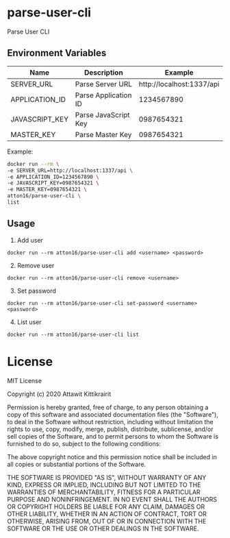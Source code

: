 # parse-user-cli
Parse User CLI

## Environment Variables

|Name|Description|Example|
|----|-----------|-------|
|SERVER_URL|Parse Server URL|http://localhost:1337/api|
|APPLICATION_ID|Parse Application ID|1234567890|
|JAVASCRIPT_KEY|Parse JavaScript Key|0987654321|
|MASTER_KEY|Parse Master Key|0987654321|

Example:
```bash
docker run --rm \
-e SERVER_URL=http://localhost:1337/api \
-e APPLICATION_ID=1234567890 \
-e JAVASCRIPT_KEY=0987654321 \
-e MASTER_KEY=0987654321 \
atton16/parse-user-cli \
list
```

## Usage
1. Add user
```
docker run --rm atton16/parse-user-cli add <username> <password>
```
2. Remove user
```
docker run --rm atton16/parse-user-cli remove <username>
```
3. Set password
```
docker run --rm atton16/parse-user-cli set-password <username> <password>
```
4. List user
```
docker run --rm atton16/parse-user-cli list
```

# License
MIT License

Copyright (c) 2020 Attawit Kittikrairit

Permission is hereby granted, free of charge, to any person obtaining a copy
of this software and associated documentation files (the "Software"), to deal
in the Software without restriction, including without limitation the rights
to use, copy, modify, merge, publish, distribute, sublicense, and/or sell
copies of the Software, and to permit persons to whom the Software is
furnished to do so, subject to the following conditions:

The above copyright notice and this permission notice shall be included in all
copies or substantial portions of the Software.

THE SOFTWARE IS PROVIDED "AS IS", WITHOUT WARRANTY OF ANY KIND, EXPRESS OR
IMPLIED, INCLUDING BUT NOT LIMITED TO THE WARRANTIES OF MERCHANTABILITY,
FITNESS FOR A PARTICULAR PURPOSE AND NONINFRINGEMENT. IN NO EVENT SHALL THE
AUTHORS OR COPYRIGHT HOLDERS BE LIABLE FOR ANY CLAIM, DAMAGES OR OTHER
LIABILITY, WHETHER IN AN ACTION OF CONTRACT, TORT OR OTHERWISE, ARISING FROM,
OUT OF OR IN CONNECTION WITH THE SOFTWARE OR THE USE OR OTHER DEALINGS IN THE
SOFTWARE.
